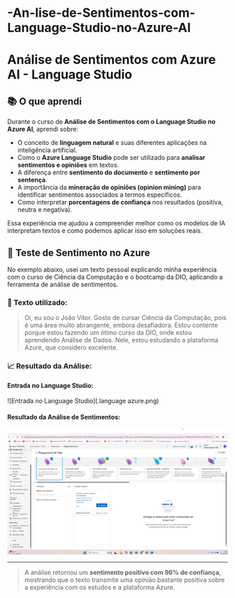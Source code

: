 # -An-lise-de-Sentimentos-com-Language-Studio-no-Azure-AI

# Análise de Sentimentos com Azure AI - Language Studio

## 📚 O que aprendi

Durante o curso de **Análise de Sentimentos com o Language Studio no Azure AI**, aprendi sobre:

- O conceito de **linguagem natural** e suas diferentes aplicações na inteligência artificial.
- Como o **Azure Language Studio** pode ser utilizado para **analisar sentimentos e opiniões** em textos.
- A diferença entre **sentimento do documento** e **sentimento por sentença**.
- A importância da **mineração de opiniões (opinion mining)** para identificar sentimentos associados a termos específicos.
- Como interpretar **porcentagens de confiança** nos resultados (positiva, neutra e negativa).

Essa experiência me ajudou a compreender melhor como os modelos de IA interpretam textos e como podemos aplicar isso em soluções reais.

## 💬 Teste de Sentimento no Azure

No exemplo abaixo, usei um texto pessoal explicando minha experiência com o curso de Ciência da Computação e o bootcamp da DIO, aplicando a ferramenta de análise de sentimentos.

### 🔽 Texto utilizado:

> Oi, eu sou o João Vitor. Gosto de cursar Ciência da Computação, pois é uma área muito abrangente, embora desafiadora. Estou contente porque estou fazendo um ótimo curso da DIO, onde estou aprendendo Análise de Dados. Nele, estou estudando a plataforma Azure, que considero excelente.

### 📈 Resultado da Análise:

#### Entrada no Language Studio:

![Entrada no Language Studio](.language azure.png)

#### Resultado da Análise de Sentimentos:

![Resultado da Análise](./textofalaAzure.png)

---

> A análise retornou um **sentimento positivo com 96% de confiança**, mostrando que o texto transmite uma opinião bastante positiva sobre a experiência com os estudos e a plataforma Azure.

